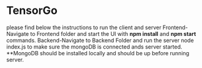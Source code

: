  # TensorGo

 please find below the instructions to run the client and server
Frontend-Navigate to Frontend folder and start the UI with **npm install** and **npm start** commands.
Backend-Navigate to Backend Folder and run the server node index.js to make sure the mongoDB is connected ands server started.
  **MongoDB should be installed locally and should be up before running server.
